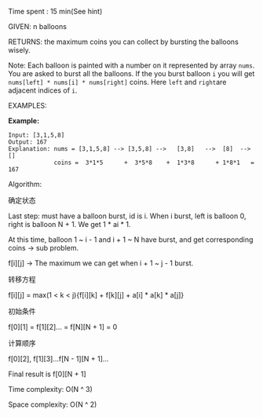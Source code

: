 Time spent : 15 min(See hint)

GIVEN: n balloons

RETURNS: the maximum coins you can collect by bursting the balloons wisely.

Note: Each balloon is painted with a number on it represented by array `nums`. You are asked to burst all the balloons. If the you burst balloon `i` you will get `nums[left] * nums[i] * nums[right]` coins. Here `left` and `right`are adjacent indices of `i`.

EXAMPLES:

**Example:**

```
Input: [3,1,5,8]
Output: 167 
Explanation: nums = [3,1,5,8] --> [3,5,8] -->   [3,8]   -->  [8]  --> []
             coins =  3*1*5      +  3*5*8    +  1*3*8      + 1*8*1   = 167
```

Algorithm:

确定状态

Last step: must have a balloon burst, id is i. When i burst, left is balloon 0, right is balloon N + 1. We get 1 * ai * 1.

At this time, balloon 1 ~ i - 1 and i + 1 ~ N have burst, and get corresponding coins -> sub problem.

f\[i][j] -> The maximum we can get when i + 1 ~ j - 1 burst.

转移方程

f\[i][j] = max(1 < k < j){f\[i][k] + f\[k][j] + a[i] * a[k] * a[j]}

初始条件

f\[0][1] = f\[1][2]... = f\[N][N + 1] = 0

计算顺序

f\[0][2], f\[1][3]...f\[N - 1][N + 1]...

Final result is f\[0][N + 1]

Time complexity: O(N ^ 3)

Space complexity: O(N ^ 2)